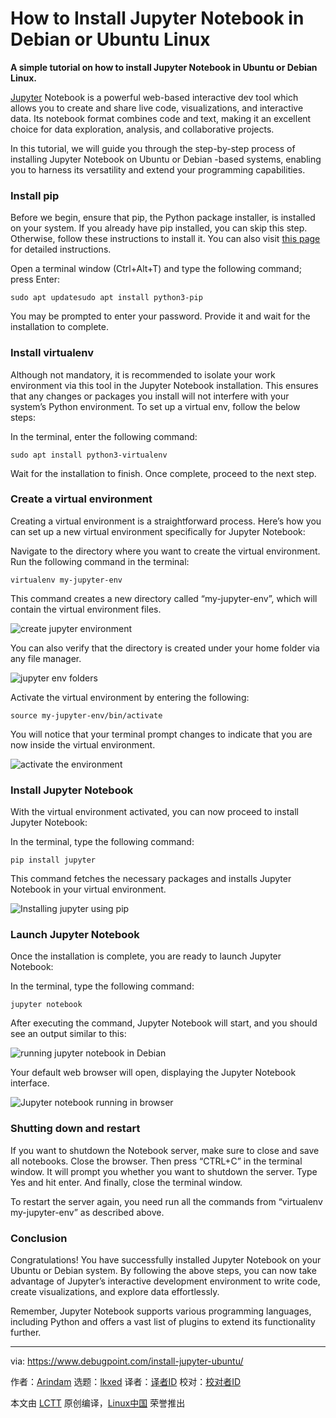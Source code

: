 [#]: subject: "How to Install Jupyter Notebook in Debian or Ubuntu Linux"
[#]: via: "https://www.debugpoint.com/install-jupyter-ubuntu/"
[#]: author: "Arindam https://www.debugpoint.com/author/admin1/"
[#]: collector: "lkxed"
[#]: translator: " "
[#]: reviewer: " "
[#]: publisher: " "
[#]: url: " "

How to Install Jupyter Notebook in Debian or Ubuntu Linux
======

**A simple tutorial on how to install Jupyter Notebook in Ubuntu or Debian Linux.**

[Jupyter][1] Notebook is a powerful web-based interactive dev tool which allows you to create and share live code, visualizations, and interactive data. Its notebook format combines code and text, making it an excellent choice for data exploration, analysis, and collaborative projects.

In this tutorial, we will guide you through the step-by-step process of installing Jupyter Notebook on Ubuntu or Debian -based systems, enabling you to harness its versatility and extend your programming capabilities.

### Install pip

Before we begin, ensure that pip, the Python package installer, is installed on your system. If you already have pip installed, you can skip this step. Otherwise, follow these instructions to install it. You can also visit [this page][2] for detailed instructions.

Open a terminal window (Ctrl+Alt+T) and type the following command; press Enter:

```
sudo apt updatesudo apt install python3-pip
```

You may be prompted to enter your password. Provide it and wait for the installation to complete.

### Install virtualenv

Although not mandatory, it is recommended to isolate your work environment via this tool in the Jupyter Notebook installation. This ensures that any changes or packages you install will not interfere with your system’s Python environment. To set up a virtual env, follow the below steps:

In the terminal, enter the following command:

```
sudo apt install python3-virtualenv
```

Wait for the installation to finish. Once complete, proceed to the next step.

### Create a virtual environment

Creating a virtual environment is a straightforward process. Here’s how you can set up a new virtual environment specifically for Jupyter Notebook:

Navigate to the directory where you want to create the virtual environment. Run the following command in the terminal:

```
virtualenv my-jupyter-env
```

This command creates a new directory called “my-jupyter-env”, which will contain the virtual environment files.

![create jupyter environment][3]

You can also verify that the directory is created under your home folder via any file manager.

![jupyter env folders][4]

Activate the virtual environment by entering the following:

```
source my-jupyter-env/bin/activate
```

You will notice that your terminal prompt changes to indicate that you are now inside the virtual environment.

![activate the environment][5]

### Install Jupyter Notebook

With the virtual environment activated, you can now proceed to install Jupyter Notebook:

In the terminal, type the following command:

```
pip install jupyter
```

This command fetches the necessary packages and installs Jupyter Notebook in your virtual environment.

![Installing jupyter using pip][6]

### Launch Jupyter Notebook

Once the installation is complete, you are ready to launch Jupyter Notebook:

In the terminal, type the following command:

```
jupyter notebook
```

After executing the command, Jupyter Notebook will start, and you should see an output similar to this:

![running jupyter notebook in Debian][7]

Your default web browser will open, displaying the Jupyter Notebook interface.

![Jupyter notebook running in browser][8]

### Shutting down and restart

If you want to shutdown the Notebook server, make sure to close and save all notebooks. Close the browser. Then press “CTRL+C” in the terminal window. It will prompt you whether you want to shutdown the server. Type Yes and hit enter. And finally, close the terminal window.

To restart the server again, you need run all the commands from “virtualenv my-jupyter-env” as described above.

### Conclusion

Congratulations! You have successfully installed Jupyter Notebook on your Ubuntu or Debian system. By following the above steps, you can now take advantage of Jupyter’s interactive development environment to write code, create visualizations, and explore data effortlessly.

Remember, Jupyter Notebook supports various programming languages, including Python and offers a vast list of plugins to extend its functionality further.

--------------------------------------------------------------------------------

via: https://www.debugpoint.com/install-jupyter-ubuntu/

作者：[Arindam][a]
选题：[lkxed][b]
译者：[译者ID](https://github.com/译者ID)
校对：[校对者ID](https://github.com/校对者ID)

本文由 [LCTT](https://github.com/LCTT/TranslateProject) 原创编译，[Linux中国](https://linux.cn/) 荣誉推出

[a]: https://www.debugpoint.com/author/admin1/
[b]: https://github.com/lkxed/
[1]: https://jupyter.org/
[2]: https://www.debugpoint.com/pip-command-not-found/
[3]: https://www.debugpoint.com/wp-content/uploads/2023/07/create-jupyter-environment.jpg
[4]: https://www.debugpoint.com/wp-content/uploads/2023/07/jupyter-env-folders.jpg
[5]: https://www.debugpoint.com/wp-content/uploads/2023/07/active-the-environment.jpg
[6]: https://www.debugpoint.com/wp-content/uploads/2023/07/Installing-jupyter-using-pip.jpg
[7]: https://www.debugpoint.com/wp-content/uploads/2023/07/running-jupyter-notebook-in-Debian.jpg
[8]: https://www.debugpoint.com/wp-content/uploads/2023/07/Jupyter-notebook-running-in-browser.jpg
